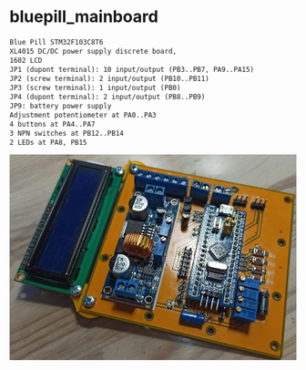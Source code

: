 # bluepill_mainboard

```
Blue Pill STM32F103C8T6
XL4015 DC/DC power supply discrete board,
1602 LCD
JP1 (dupont terminal): 10 input/output (PB3..PB7, PA9..PA15)
JP2 (screw terminal): 2 input/output (PB10..PB11)
JP3 (screw terminal): 1 input/output (PB0)
JP4 (dupont terminal): 2 input/output (PB8..PB9)
JP9: battery power supply
Adjustment potentiometer at PA0..PA3
4 buttons at PA4..PA7
3 NPN switches at PB12..PB14
2 LEDs at PA8, PB15
```

<img src="https://github.com/yohabi/bluepill_mainboard/blob/7f3fcd43033b5e18c05db25bef235dea30079730/assembled.jpg">
